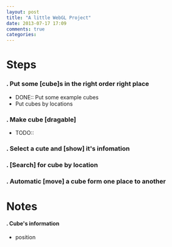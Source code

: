 ```yaml
---
layout: post
title: "A little WebGL Project"
date: 2013-07-17 17:09
comments: true
categories: 
---
```




Steps
=====
### . Put some [cube]s in the right order right place
* DONE:: Put some example cubes
* Put cubes by locations
### . Make cube [dragable]
* TODO:: 
### . Select a cute and [show] it's infomation
### . [Search] for cube by location
### . Automatic [move] a cube form one place to another


Notes
=====
#### . Cube's information
* position

